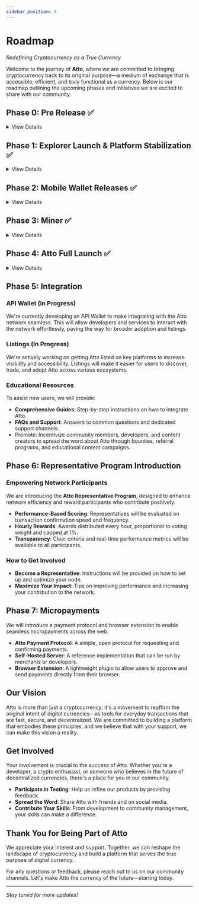 ```yaml
---
sidebar_position: 4
---
```


# Roadmap

*Redefining Cryptocurrency as a True Currency*

Welcome to the journey of **Atto**, where we are committed to bringing cryptocurrency back to its original purpose—a
medium of exchange that is accessible, efficient, and truly functional as a currency. Below is our roadmap outlining the
upcoming phases and initiatives we are excited to share with our community.

## Phase 0: Pre Release ✅

<details>
<summary>View Details</summary>

### Website

Launched the official Atto website to introduce the project, share the vision, and provide access to key resources like
documentation, the whitepaper, and community links.

### Live Network Launch

Deployed the Atto network and opened it to early users and testers. This marked the beginning of real transactions on
the network, laying the foundation for future growth and stability.

</details>

## Phase 1: Explorer Launch & Platform Stabilization ✅

<details>
<summary>View Details</summary>

### Network Explorer Release

We are thrilled to announce the upcoming release of the **Atto Network Explorer**. This tool will provide real-time
visibility into all network transactions and activities, improving transparency and allowing users to monitor the health
and performance of the Atto network.

### Faucet and Wallet Enhancements

Our team is working diligently to make the **Atto Faucet** and **Wallet** robust and user-friendly.

</details>

## Phase 2: Mobile Wallet Releases ✅

<details>
<summary>View Details</summary>

Originally, we planned to develop native Android and iOS wallet applications. After careful consideration and initial
development efforts, we’ve concluded our mobile app approach. We’re now pivoting toward a **Web Wallet** solution to
provide a more unified and accessible experience.

### Introducing the Atto Web Wallet

- **Cross-Platform Accessibility**: Users will be able to access the Atto Wallet from any modern web browser, removing
  the need for separate native apps.
- **Unified Codebase**: Streamlined development and maintenance, ensuring faster feature updates and security patches.
- **Seamless User Experience**: Designed with simplicity and performance in mind, the Web Wallet will offer a consistent
  interface across devices.

</details>

## Phase 3: Miner ✅

<details>
<summary>View Details</summary>

Atto remains committed to a fast and green cryptocurrency model and will not compromise on that principle. Traditional
mining is not only wasteful but also largely unnecessary to achieve network security. Instead, our "miner" utilizes
[folding@home](https://foldingathome.org), ensuring that electricity goes into meaningful computations that aid
scientific research rather than being wasted on repetitive hashing. This approach is inspired by Banano and aligns with
our vision of a sustainable and community-driven cryptocurrency.

</details>

## Phase 4: Atto Full Launch ✅

<details>
<summary>View Details</summary>

### Transition from Pre-Release Stage to Official Release

After running for several months, we are now confident that Atto is ready for a broader audience. With the platform
stabilized and the web wallet successfully launched, we officially unveiled Atto to a bigger audience.

</details>

## Phase 5: Integration

### API Wallet (In Progress)

We're currently developing an API Wallet to make integrating with the Atto network seamless. This will allow developers
and services to interact with the network effortlessly, paving the way for broader adoption and listings.

### Listings (In Progress)

We're actively working on getting Atto listed on key platforms to increase visibility and accessibility. Listings will
make it easier for users to discover, trade, and adopt Atto across various ecosystems.

### Educational Resources

To assist new users, we will provide:

- **Comprehensive Guides**: Step-by-step instructions on hwo to integrate Atto.
- **FAQs and Support**: Answers to common questions and dedicated support channels.
- Promote: Incentivize community members, developers, and content creators to spread the word about Atto through
  bounties, referral programs, and educational content campaigns.

## Phase 6: Representative Program Introduction

### Empowering Network Participants

We are introducing the **Atto Representative Program**, designed to enhance network efficiency and reward participants
who contribute positively.

- **Performance-Based Scoring**: Representatives will be evaluated on transaction confirmation speed and frequency.
- **Hourly Rewards**: Awards distributed every hour, proportional to voting weight and capped at 1%.
- **Transparency**: Clear criteria and real-time performance metrics will be available to all participants.

### How to Get Involved

- **Become a Representative**: Instructions will be provided on how to set up and optimize your node.
- **Maximize Your Impact**: Tips on improving performance and increasing your contribution to the network.

## Phase 7: Micropayments

We will introduce a payment protocol and browser extension to enable seamless micropayments across the web.

- **Atto Payment Protocol**: A simple, open protocol for requesting and confirming payments.
- **Self-Hosted Server**: A reference implementation that can be run by merchants or developers.
- **Browser Extension**: A lightweight plugin to allow users to approve and send payments directly from their browser.


## Our Vision

Atto is more than just a cryptocurrency; it's a movement to reaffirm the original intent of digital currencies—as tools
for everyday transactions that are fast, secure, and decentralized. We are committed to building a platform that
embodies these principles, and we believe that with your support, we can make this vision a reality.

## Get Involved

Your involvement is crucial to the success of Atto. Whether you're a developer, a crypto enthusiast, or someone who
believes in the future of decentralized currencies, there's a place for you in our community.

- **Participate in Testing**: Help us refine our products by providing feedback.
- **Spread the Word**: Share Atto with friends and on social media.
- **Contribute Your Skills**: From development to community management, your skills can make a difference.

## Thank You for Being Part of Atto

We appreciate your interest and support. Together, we can reshape the landscape of cryptocurrency and build a platform
that serves the true purpose of digital currency.

For any questions or feedback, please reach out to us on our community channels. Let's make Atto the currency of the
future—starting today.

---

*Stay tuned for more updates!*
